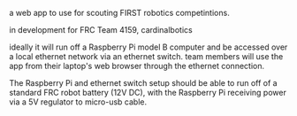 a web app to use for scouting FIRST robotics competintions.

in  development for FRC Team 4159, cardinalbotics

ideally it will run off a Raspberry Pi model B computer and be accessed over a local ethernet network via an ethernet switch.
team members will use the app from their laptop's web browser through the ethernet connection.

The Raspberry Pi and ethernet switch setup should be able to run off of a standard FRC robot battery (12V DC), with the Raspberry Pi receiving power via a 5V regulator to micro-usb cable.
